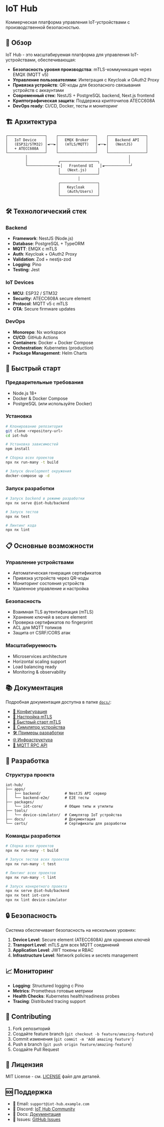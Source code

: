 # IoT Hub

Коммерческая платформа управления IoT-устройствами с производственной безопасностью.

## 🚀 Обзор

IoT Hub - это масштабируемая платформа для управления IoT-устройствами, обеспечивающая:

- **Безопасность уровня производства**: mTLS-коммуникация через EMQX (MQTT v5)
- **Управление пользователями**: Интеграция с Keycloak и OAuth2 Proxy
- **Привязка устройств**: QR-коды для безопасного связывания устройств с аккаунтами
- **Современный стек**: NestJS + PostgreSQL backend, Next.js frontend
- **Криптографическая защита**: Поддержка крипточипов ATECC608A
- **DevOps ready**: CI/CD, Docker, тесты и мониторинг

## 🏗️ Архитектура

```ascii
┌─────────────────┐    ┌─────────────────┐    ┌─────────────────┐
│   IoT Device    │    │   EMQX Broker   │    │   Backend API   │
│   (ESP32/STM32) │◄──►│   (mTLS/MQTT)   │◄──►│   (NestJS)      │
│   + ATECC608A   │    │                 │    │                 │
└─────────────────┘    └─────────────────┘    └─────────────────┘
         │                                              │
         │              ┌─────────────────┐             │
         └──────────────►│   Frontend UI   │◄────────────┘
                        │   (Next.js)     │
                        └─────────────────┘
                                 │
                        ┌─────────────────┐
                        │   Keycloak      │
                        │   (Auth/Users)  │
                        └─────────────────┘
```

## 🛠️ Технологический стек

### Backend

- **Framework**: NestJS (Node.js)
- **Database**: PostgreSQL + TypeORM
- **MQTT**: EMQX с mTLS
- **Auth**: Keycloak + OAuth2 Proxy
- **Validation**: Zod + nestjs-zod
- **Logging**: Pino
- **Testing**: Jest

### IoT Devices

- **MCU**: ESP32 / STM32
- **Security**: ATECC608A secure element
- **Protocol**: MQTT v5 с mTLS
- **OTA**: Secure firmware updates

### DevOps

- **Monorepo**: Nx workspace
- **CI/CD**: GitHub Actions
- **Containers**: Docker + Docker Compose
- **Orchestration**: Kubernetes (production)
- **Package Management**: Helm Charts

## 🚦 Быстрый старт

### Предварительные требования

- Node.js 18+
- Docker & Docker Compose
- PostgreSQL (или используйте Docker)

### Установка

```bash
# Клонирование репозитория
git clone <repository-url>
cd iot-hub

# Установка зависимостей
npm install

# Сборка всех проектов
npx nx run-many -t build

# Запуск development окружения
docker-compose up -d
```

### Запуск разработки

```bash
# Запуск backend в режиме разработки
npx nx serve @iot-hub/backend

# Запуск тестов
npx nx test

# Линтинг кода
npx nx lint
```

## 📋 Основные возможности

### Управление устройствами

- Автоматическая генерация сертификатов
- Привязка устройств через QR-коды
- Мониторинг состояния устройств
- Удаленное управление и настройка

### Безопасность

- Взаимная TLS аутентификация (mTLS)
- Хранение ключей в secure element
- Проверка сертификатов по fingerprint
- ACL для MQTT топиков
- Защита от CSRF/CORS атак

### Масштабируемость

- Microservices architecture
- Horizontal scaling support
- Load balancing ready
- Monitoring & observability

## 📚 Документация

Подробная документация доступна в папке [`docs/`](./docs/):

- [🔧 Конфигурация](./docs/CONFIGURATION.md)
- [🔐 Настройка mTLS](./docs/MTLS_SETUP.md)
- [🚀 Быстрый старт mTLS](./docs/MTLS_QUICK_START.md)
- [📱 Симулятор устройства](./docs/DEVICE_SIMULATOR.md)
- [🛠️ Примеры разработки](./docs/DEVELOPMENT_EXAMPLES.md)
- [🌐 Инфраструктура](./docs/INFRASTRUCTURE.md)
- [🔌 MQTT RPC API](./docs/MQTT_RPC_API.md)

## 🤝 Разработка

### Структура проекта

```text
iot-hub/
├── apps/
│   ├── backend/           # NestJS API сервер
│   └── backend-e2e/       # E2E тесты
├── packages/
│   └── iot-core/          # Общие типы и утилиты
├── tools/
│   └── device-simulator/  # Симулятор IoT устройства
├── docs/                  # Документация
└── certs/                 # Сертификаты для разработки
```

### Команды разработки

```bash
# Сборка всех проектов
npx nx run-many -t build

# Запуск тестов всех проектов
npx nx run-many -t test

# Линтинг всех проектов
npx nx run-many -t lint

# Запуск конкретного проекта
npx nx serve @iot-hub/backend
npx nx test iot-core
npx nx lint device-simulator
```

## 🔒 Безопасность

Система обеспечивает безопасность на нескольких уровнях:

1. **Device Level**: Secure element (ATECC608A) для хранения ключей
2. **Transport Level**: mTLS для всех MQTT соединений
3. **Application Level**: JWT токены и RBAC
4. **Infrastructure Level**: Network policies и secrets management

## 📈 Мониторинг

- **Logging**: Structured logging с Pino
- **Metrics**: Prometheus готовые метрики
- **Health Checks**: Kubernetes health/readiness probes
- **Tracing**: Distributed tracing support

## 🤝 Contributing

1. Fork репозиторий
2. Создайте feature branch (`git checkout -b feature/amazing-feature`)
3. Commit изменения (`git commit -m 'Add amazing feature'`)
4. Push в branch (`git push origin feature/amazing-feature`)
5. Создайте Pull Request

## 📄 Лицензия

MIT License - см. [LICENSE](LICENSE) файл для деталей.

## 🆘 Поддержка

- 📧 Email: `support@iot-hub.example.com`
- 💬 Discord: [IoT Hub Community](https://discord.gg/iot-hub)
- 📖 Docs: [Документация](./docs/)
- 🐛 Issues: [GitHub Issues](https://github.com/user/iot-hub/issues)

